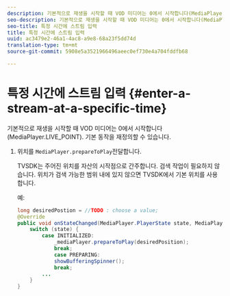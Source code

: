 ```yaml
---
description: 기본적으로 재생을 시작할 때 VOD 미디어는 0에서 시작합니다(MediaPlayer.LIVE_POINT). 기본 동작을 재정의할 수 있습니다.
seo-description: 기본적으로 재생을 시작할 때 VOD 미디어는 0에서 시작합니다(MediaPlayer.LIVE_POINT). 기본 동작을 재정의할 수 있습니다.
seo-title: 특정 시간에 스트림 입력
title: 특정 시간에 스트림 입력
uuid: ac3479e2-46a1-4ac8-a9e8-68a23f5dd74d
translation-type: tm+mt
source-git-commit: 5908e5a3521966496aeec0ef730e4a704fddfb68

---
```



# 특정 시간에 스트림 입력 {#enter-a-stream-at-a-specific-time}

기본적으로 재생을 시작할 때 VOD 미디어는 0에서 시작합니다(MediaPlayer.LIVE_POINT). 기본 동작을 재정의할 수 있습니다.

1. 위치를 `MediaPlayer.prepareToPlay`전달합니다.

   TVSDK는 주어진 위치를 자산의 시작점으로 간주합니다. 검색 작업이 필요하지 않습니다. 위치가 검색 가능한 범위 내에 있지 않으면 TVSDK에서 기본 위치를 사용합니다.

   예:

   ```java
   long desiredPostion = //TODO : choose a value; 
   @Override 
   public void onStateChanged(MediaPlayer.PlayerState state, MediaPlayerNotification notification) { 
       switch (state) { 
           case INITIALIZED: 
               _mediaPlayer.prepareToPlay(desiredPosition); 
               break; 
               case PREPARING: 
               showBufferingSpinner(); 
               break; 
           ... 
       } 
   } 
   ```

